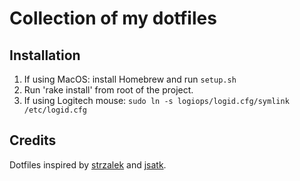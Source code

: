 # Collection of my dotfiles

## Installation

1. If using MacOS: install Homebrew and run `setup.sh`
3. Run 'rake install' from root of the project.
4. If using Logitech mouse: `sudo ln -s logiops/logid.cfg/symlink /etc/logid.cfg`

## Credits

Dotfiles inspired by [strzalek](https://github.com/strzalek/dotfiles) and [jsatk](https://github.com/jsatk/dotfiles/).
